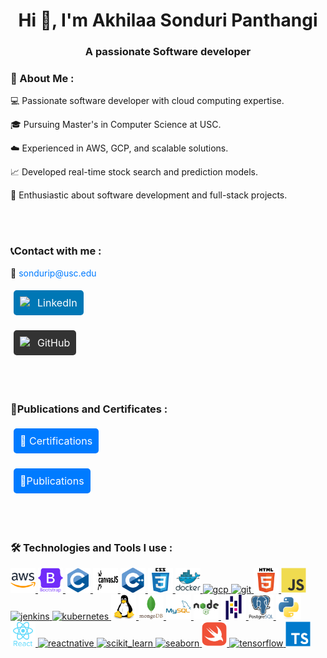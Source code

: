 <h1 align="center">Hi 👋, I'm Akhilaa Sonduri Panthangi</h1>
<h3 align="center">A passionate Software developer</h3>

<h3 align="left">🌟 About Me :</h3>
  
<p align="left">💻 Passionate software developer with cloud computing expertise.</p>
<p align="left">🎓 Pursuing Master's in Computer Science at USC.</p>
<p align="left">☁️ Experienced in AWS, GCP, and scalable solutions.</p>
<p align="left">📈 Developed real-time stock search and prediction models.</p>
<p align="left">🤖 Enthusiastic about software development and full-stack projects.</p>

<br></br>

<h3 align="left">📞Contact with me :</h3>
<p>📧 <a href="mailto:sondurip@usc.edu" style="color: #007bff; text-decoration: none;"> sondurip@usc.edu</a></p>
<p><a href="https://linkedin.com/in/akhilaa-sonduri" target="_blank" style="display: inline-flex; align-items: center; padding: 10px; margin: 5px; text-align: center; border-radius: 5px; text-decoration: none; font-size: 16px; background-color: #0077b5; color: #fff;">
<img src="https://upload.wikimedia.org/wikipedia/commons/c/ca/LinkedIn_logo_initials.png" alt="LinkedIn" style="width: 20px; height: 20px; vertical-align: middle; margin-right: 8px;">LinkedIn</a>
</p>
<p><a href="https://github.com/your-github-username" target="_blank" style="display: inline-flex; align-items: center; padding: 10px; margin: 5px; text-align: center; border-radius: 5px; text-decoration: none; font-size: 16px; background-color: #333; color: #fff;">
<img src="https://upload.wikimedia.org/wikipedia/commons/9/91/Octicons-mark-github.svg" alt="GitHub" style="width: 20px; height: 20px; vertical-align: middle; margin-right: 8px;"> GitHub</a>
</p>
       
<br></br>
        
<h3 align ="left">🏅Publications and Certificates :</h3>

<p><a href="Certifications/Akhilaa-sonduri" target="_blank" style="display: inline-flex; align-items: center; padding: 10px; margin: 5px; text-align: center; border-radius: 5px; text-decoration: none; font-size: 16px; background-color: #007bff; color: #fff;">📜 Certifications</a>
</p>
<p><a href="https://ieeexplore.ieee.org/document/9702842" target="_blank" style="display: inline-flex; align-items: center; padding: 10px; margin: 5px; text-align: center; border-radius: 5px; text-decoration: none; font-size: 16px; background-color: #007bff; color: #fff;">🏅Publications</a>
</p>

<br></br>
<h3 align="left">🛠️ Technologies and Tools I use :</h3>

<p align="left"> <a href="https://aws.amazon.com" target="_blank" rel="noreferrer"> <img src="https://raw.githubusercontent.com/devicons/devicon/master/icons/amazonwebservices/amazonwebservices-original-wordmark.svg" alt="aws" width="40" height="40"/> </a> <a href="https://getbootstrap.com" target="_blank" rel="noreferrer"> <img src="https://raw.githubusercontent.com/devicons/devicon/master/icons/bootstrap/bootstrap-plain-wordmark.svg" alt="bootstrap" width="40" height="40"/> </a> <a href="https://www.cprogramming.com/" target="_blank" rel="noreferrer"> <img src="https://raw.githubusercontent.com/devicons/devicon/master/icons/c/c-original.svg" alt="c" width="40" height="40"/> </a> <a href="https://canvasjs.com" target="_blank" rel="noreferrer"> <img src="https://raw.githubusercontent.com/Hardik0307/Hardik0307/master/assets/canvasjs-charts.svg" alt="canvasjs" width="40" height="40"/> </a> <a href="https://www.w3schools.com/cpp/" target="_blank" rel="noreferrer"> <img src="https://raw.githubusercontent.com/devicons/devicon/master/icons/cplusplus/cplusplus-original.svg" alt="cplusplus" width="40" height="40"/> </a> <a href="https://www.w3schools.com/css/" target="_blank" rel="noreferrer"> <img src="https://raw.githubusercontent.com/devicons/devicon/master/icons/css3/css3-original-wordmark.svg" alt="css3" width="40" height="40"/> </a> <a href="https://www.docker.com/" target="_blank" rel="noreferrer"> <img src="https://raw.githubusercontent.com/devicons/devicon/master/icons/docker/docker-original-wordmark.svg" alt="docker" width="40" height="40"/> </a> <a href="https://cloud.google.com" target="_blank" rel="noreferrer"> <img src="https://www.vectorlogo.zone/logos/google_cloud/google_cloud-icon.svg" alt="gcp" width="40" height="40"/> </a> <a href="https://git-scm.com/" target="_blank" rel="noreferrer"> <img src="https://www.vectorlogo.zone/logos/git-scm/git-scm-icon.svg" alt="git" width="40" height="40"/> </a> <a href="https://www.w3.org/html/" target="_blank" rel="noreferrer"> <img src="https://raw.githubusercontent.com/devicons/devicon/master/icons/html5/html5-original-wordmark.svg" alt="html5" width="40" height="40"/> </a> <a href="https://developer.mozilla.org/en-US/docs/Web/JavaScript" target="_blank" rel="noreferrer"> <img src="https://raw.githubusercontent.com/devicons/devicon/master/icons/javascript/javascript-original.svg" alt="javascript" width="40" height="40"/> </a> <a href="https://www.jenkins.io" target="_blank" rel="noreferrer"> <img src="https://www.vectorlogo.zone/logos/jenkins/jenkins-icon.svg" alt="jenkins" width="40" height="40"/> </a> <a href="https://kubernetes.io" target="_blank" rel="noreferrer"> <img src="https://www.vectorlogo.zone/logos/kubernetes/kubernetes-icon.svg" alt="kubernetes" width="40" height="40"/> </a> <a href="https://www.linux.org/" target="_blank" rel="noreferrer"> <img src="https://raw.githubusercontent.com/devicons/devicon/master/icons/linux/linux-original.svg" alt="linux" width="40" height="40"/> </a> <a href="https://www.mongodb.com/" target="_blank" rel="noreferrer"> <img src="https://raw.githubusercontent.com/devicons/devicon/master/icons/mongodb/mongodb-original-wordmark.svg" alt="mongodb" width="40" height="40"/> </a> <a href="https://www.mysql.com/" target="_blank" rel="noreferrer"> <img src="https://raw.githubusercontent.com/devicons/devicon/master/icons/mysql/mysql-original-wordmark.svg" alt="mysql" width="40" height="40"/> </a> <a href="https://nodejs.org" target="_blank" rel="noreferrer"> <img src="https://raw.githubusercontent.com/devicons/devicon/master/icons/nodejs/nodejs-original-wordmark.svg" alt="nodejs" width="40" height="40"/> </a> <a href="https://pandas.pydata.org/" target="_blank" rel="noreferrer"> <img src="https://raw.githubusercontent.com/devicons/devicon/2ae2a900d2f041da66e950e4d48052658d850630/icons/pandas/pandas-original.svg" alt="pandas" width="40" height="40"/> </a> <a href="https://www.postgresql.org" target="_blank" rel="noreferrer"> <img src="https://raw.githubusercontent.com/devicons/devicon/master/icons/postgresql/postgresql-original-wordmark.svg" alt="postgresql" width="40" height="40"/> </a> <a href="https://www.python.org" target="_blank" rel="noreferrer"> <img src="https://raw.githubusercontent.com/devicons/devicon/master/icons/python/python-original.svg" alt="python" width="40" height="40"/> </a> <a href="https://reactjs.org/" target="_blank" rel="noreferrer"> <img src="https://raw.githubusercontent.com/devicons/devicon/master/icons/react/react-original-wordmark.svg" alt="react" width="40" height="40"/> </a> <a href="https://reactnative.dev/" target="_blank" rel="noreferrer"> <img src="https://reactnative.dev/img/header_logo.svg" alt="reactnative" width="40" height="40"/> </a> <a href="https://scikit-learn.org/" target="_blank" rel="noreferrer"> <img src="https://upload.wikimedia.org/wikipedia/commons/0/05/Scikit_learn_logo_small.svg" alt="scikit_learn" width="40" height="40"/> </a> <a href="https://seaborn.pydata.org/" target="_blank" rel="noreferrer"> <img src="https://seaborn.pydata.org/_images/logo-mark-lightbg.svg" alt="seaborn" width="40" height="40"/> </a> <a href="https://developer.apple.com/swift/" target="_blank" rel="noreferrer"> <img src="https://raw.githubusercontent.com/devicons/devicon/master/icons/swift/swift-original.svg" alt="swift" width="40" height="40"/> </a> <a href="https://www.tensorflow.org" target="_blank" rel="noreferrer"> <img src="https://www.vectorlogo.zone/logos/tensorflow/tensorflow-icon.svg" alt="tensorflow" width="40" height="40"/> </a> <a href="https://www.typescriptlang.org/" target="_blank" rel="noreferrer"> <img src="https://raw.githubusercontent.com/devicons/devicon/master/icons/typescript/typescript-original.svg" alt="typescript" width="40" height="40"/> </a> </p>
